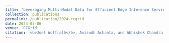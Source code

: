 ```yaml
---
title: "Leveraging Multi-Modal Data for Efficient Edge Inference Serving"
collection: publications
permalink: /publication/2024-ccgrid
date: 2024-05-06
venue: 'CCGrid'
citation: '<b>Joel Wolfrath</b>, Anirudh Achanta, and Abhishek Chandra. 2024. Leveraging Multi-Modal Data for Efficient Edge Inference Serving. <i>24th IEEE/ACM International Symposium on Cluster, Cloud and Internet Computing (CCGrid 2024)</i> (to appear).'
---
```

